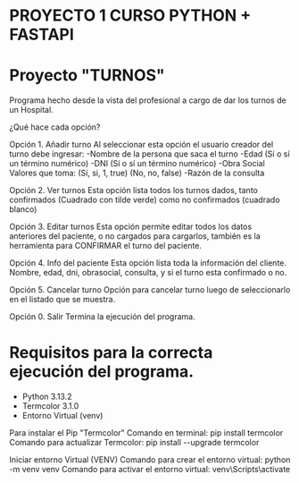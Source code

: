 # PROYECTO 1 CURSO PYTHON + FASTAPI 

# Proyecto "TURNOS"

Programa hecho desde la vista del profesional a cargo de dar los turnos de un Hospital.

¿Qué hace cada opción?

Opción 1. Añadir turno
 Al seleccionar esta opción el usuario creador del turno debe ingresar:
 -Nombre de la persona que saca el turno
 -Edad (Sí o sí un término numérico)
 -DNI (Sí o sí un término numérico)
 -Obra Social Valores que toma: (Sí, si, 1, true) (No, no, false) 
 -Razón de la consulta

Opción 2. Ver turnos
 Esta opción lista todos los turnos dados, tanto confirmados (Cuadrado con tilde verde) como no confirmados (cuadrado blanco)

Opción 3. Editar turnos
 Esta opción permite editar todos los datos anteriores del paciente, o no cargados para cargarlos, también es la herramienta para CONFIRMAR el turno del paciente.

Opción 4. Info del paciente
 Esta opción lista toda la información del cliente. Nombre, edad, dni, obrasocial, consulta, y si el turno esta confirmado o no.

Opción 5. Cancelar turno
 Opción para cancelar turno luego de seleccionarlo en el listado que se muestra.

Opción 0. Salir
 Termina la ejecución del programa.

# Requisitos para la correcta ejecución del programa.

- Python 3.13.2
- Termcolor 3.1.0
- Entorno Virtual (venv)

Para instalar el Pip "Termcolor"
 Comando en terminal: pip install termcolor 
 Comando para actualizar Termcolor: pip install --upgrade termcolor

Iniciar entorno Virtual (VENV)
 Comando para crear el entorno virtual: python -m venv venv
 Comando para activar el entorno virtual: venv\Scripts\activate


